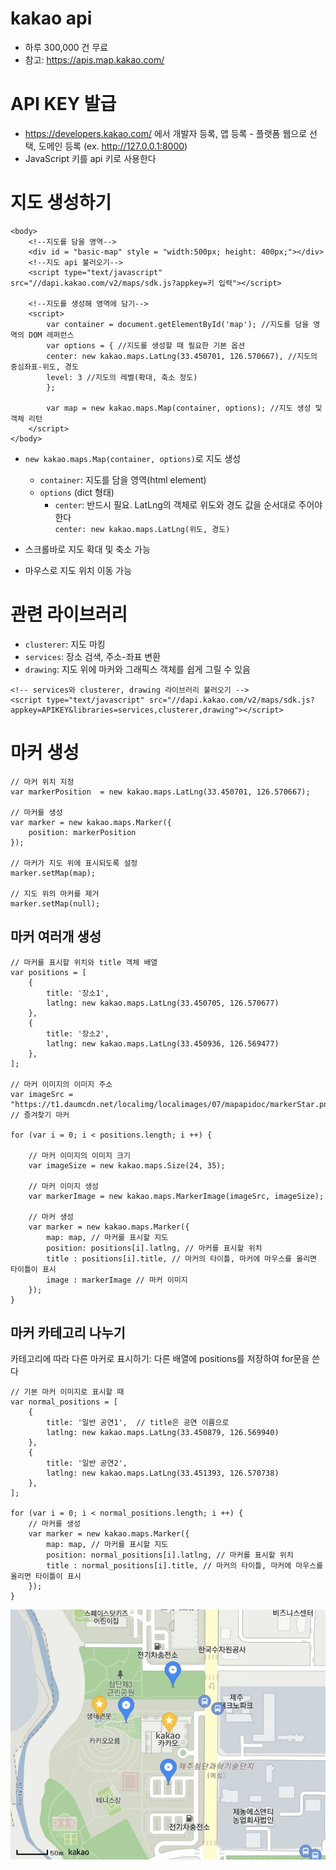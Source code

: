 # kakao api  
- 하루 300,000 건 무료   
- 참고: https://apis.map.kakao.com/  

# API KEY 발급  
- https://developers.kakao.com/ 에서 개발자 등록, 앱 등록 - 플랫폼 웹으로 선택, 도메인 등록 (ex. http://127.0.0.1:8000)  
- JavaScript 키를 api 키로 사용한다  

# 지도 생성하기  
```
<body>
    <!--지도를 담을 영역-->
    <div id = "basic-map" style = "width:500px; height: 400px;"></div>
    <!--지도 api 불러오기-->
    <script type="text/javascript" src="//dapi.kakao.com/v2/maps/sdk.js?appkey=키 입력"></script>
    
    <!--지도를 생성해 영역에 담기-->
    <script>
        var container = document.getElementById('map'); //지도를 담을 영역의 DOM 레퍼런스
        var options = { //지도를 생성할 때 필요한 기본 옵션
	    center: new kakao.maps.LatLng(33.450701, 126.570667), //지도의 중심좌표-위도, 경도
	    level: 3 //지도의 레벨(확대, 축소 정도)
        };

        var map = new kakao.maps.Map(container, options); //지도 생성 및 객체 리턴
    </script>
</body>
```  
- `new kakao.maps.Map(container, options)`로 지도 생성  
    - `container`: 지도를 담을 영역(html element)  
    - `options`  (dict 형태)
        - `center`: 반드시 필요. LatLng의 객체로 위도와 경도 값을 순서대로 주어야 한다  
            `center: new kakao.maps.LatLng(위도, 경도)`  

- 스크롤바로 지도 확대 및 축소 가능  
- 마우스로 지도 위치 이동 가능  

# 관련 라이브러리  
- `clusterer`: 지도 마킹  
- `services`: 장소 검색, 주소-좌표 변환  
- `drawing`: 지도 위에 마커와 그래픽스 객체를 쉽게 그릴 수 있음  

```
<!-- services와 clusterer, drawing 라이브러리 불러오기 -->
<script type="text/javascript" src="//dapi.kakao.com/v2/maps/sdk.js?appkey=APIKEY&libraries=services,clusterer,drawing"></script>
```  

# 마커 생성  
```
// 마커 위치 지정
var markerPosition  = new kakao.maps.LatLng(33.450701, 126.570667); 
    
// 마커를 생성
var marker = new kakao.maps.Marker({
    position: markerPosition
});

// 마커가 지도 위에 표시되도록 설정
marker.setMap(map);

// 지도 위의 마커를 제거
marker.setMap(null);      
```

## 마커 여러개 생성  
```
// 마커를 표시할 위치와 title 객체 배열 
var positions = [
    {
        title: '장소1', 
        latlng: new kakao.maps.LatLng(33.450705, 126.570677)
    },
    {
        title: '장소2', 
        latlng: new kakao.maps.LatLng(33.450936, 126.569477)
    },
];

// 마커 이미지의 이미지 주소
var imageSrc = "https://t1.daumcdn.net/localimg/localimages/07/mapapidoc/markerStar.png"; // 즐겨찾기 마커
    
for (var i = 0; i < positions.length; i ++) {
    
    // 마커 이미지의 이미지 크기
    var imageSize = new kakao.maps.Size(24, 35); 
    
    // 마커 이미지 생성    
    var markerImage = new kakao.maps.MarkerImage(imageSrc, imageSize); 
    
    // 마커 생성
    var marker = new kakao.maps.Marker({
        map: map, // 마커를 표시할 지도
        position: positions[i].latlng, // 마커를 표시할 위치
        title : positions[i].title, // 마커의 타이틀, 마커에 마우스를 올리면 타이틀이 표시
        image : markerImage // 마커 이미지 
    });
}
```
## 마커 카테고리 나누기 
카테고리에 따라 다른 마커로 표시하기: 다른 배열에 positions를 저장하여 for문을 쓴다  
```
// 기본 마커 이미지로 표시할 때 
var normal_positions = [
    {
        title: '일반 공연1',  // title은 공연 이름으로 
        latlng: new kakao.maps.LatLng(33.450879, 126.569940)
    },
    {
        title: '일반 공연2', 
        latlng: new kakao.maps.LatLng(33.451393, 126.570738)
    },
];

for (var i = 0; i < normal_positions.length; i ++) {
    // 마커를 생성
    var marker = new kakao.maps.Marker({
        map: map, // 마커를 표시할 지도
        position: normal_positions[i].latlng, // 마커를 표시할 위치
        title : normal_positions[i].title, // 마커의 타이틀, 마커에 마우스를 올리면 타이틀이 표시
    });
}
```
![마킹 구분한 지도](map_marking.JPG)